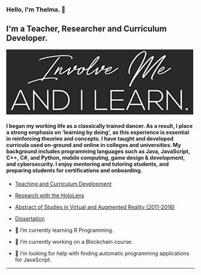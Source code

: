 
### Hello, I'm Thelma. 👋

<!--![](https://komarev.com/ghpvc/?username=cookiedancer&color=0ca4a5) -->

## I'm a Teacher, Researcher and Curriculum Developer.

<p>
<img src="https://github.com/cookiedancer/cookiedancer/blob/main/involve-me.jpg" float:right; width:20; height:20; />
</p> 

#### I began my working life as a classically trained dancer.  As a result, I place a strong emphasis on 'learning by doing', as this experience is essential in reinforcing theories and concepts.  I have taught and developed curricula used on-ground and online in colleges and universities. My background includes programming languages such as Java, JavaScript, C++, C#, and Python, mobile computing, game design & development, and cybersecurity.  I enjoy  mentoring and tutoring students, and preparing students for certifications and onboarding.  
<p>


- [Teaching and Curriculum Development](https://github.com/cookiedancer/Thelma-Looms-Portfolio)
- [Research with the HoloLens](https://github.com/cookiedancer/HoloLens-Meharry-Dental-Prototype)
- [Abstract of Studies in Virtual and Augmented Reality (2011-2016)](https://github.com/cookiedancer/Thelma-Looms-Portfolio/blob/master/Abstract%20of%20Studies%20in%20Virtual%20and%20Augmented%20Reality%20(2011-2016).pdf)
- [Dissertation](https://github.com/cookiedancer/Thelma-Looms-Portfolio/blob/master/Thelma_Drayton_Looms_Dissertation.pdf)

- 🌱 I’m currently learning R Programming.
- 🔭 I’m currently working on a Blockchain course.
- 🤔 I’m looking for help with finding automatic programming applications for JavaScript.

<!--
**cookiedancer/cookiedancer** is a ✨ _special_ ✨ repository because its `README.md` (this file) appears on your GitHub profile.

Here are some ideas to get you started:
- 👯 I’m looking to collaborate on ...
- 🤔 I’m looking for help with ...
- 💬 Ask me about ...
- 📫 How to reach me: ...
- 😄 Pronouns: ...
- ⚡ Fun fact: ...
-->

---

